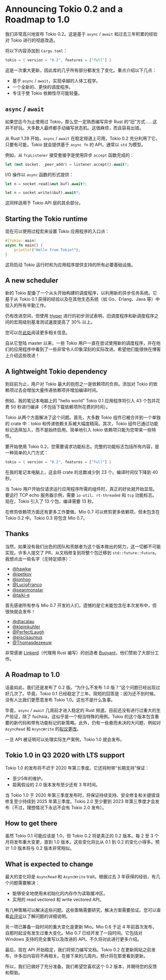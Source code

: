 # Announcing Tokio 0.2 and a Roadmap to 1.0

我们非常高兴地宣布 Tokio 0.2。这是基于 `async` / `await` 和过去三年积累的经验对 Tokio 进行的彻底改造。

将以下内容添加到 `Cargo.toml`：

```rust
tokio = { version = "0.2", features = ["full"] }
```

这是一次重大更新，因此库的几乎所有部分都发生了变化。重点介绍以下几点：

- 基于 `async` / `await`，实现卓越的人体工程学。
- 一个全新的、更快的调度程序。
- 专注于使 Tokio 依赖性尽可能轻量。

## `async` / `await`

如果您迄今为止使用过 Tokio，那么您一定熟悉编写异步 Rust 的“旧”方式……这并不好玩。大多数人最终都手动编写状态机。这很麻烦，而且容易出错。

从 Rust 1.39 开始，`async` / `await` 在稳定频道上可用，Tokio 0.2 充分利用了它。只要有可能，Tokio 就会提供基于 `async fn` 的 API，通常以 `std` 为模型。

例如，从 `TcpListener` 接受套接字是使用异步 `accept` 函数完成的：

```rust
let (mut socket, _peer_addr) = listener.accept().await?;
```

I/O 操作以 `async` 函数的形式提供：

```rust
let n = socket.read(&mut buf).await?;

let n = socket.write(&buf).await?;
```

这同样适用于 Tokio API 层的其余部分。

## Starting the Tokio runtime

现在可以使用过程宏来设置 Tokio 应用程序的入口点：

```rust
#[tokio::main]
async fn main() {
    println!("Hello from Tokio!");
}
```

这将启动 Tokio 运行时和为应用程序提供支持的所有必要基础设施。

## A new scheduler

新的 Tokio 配备了一个从头开始构建的调度程序，以利用新的异步任务系统。它基于从 Tokio 0.1 获得的经验以及在其他生态系统（如 Go、Erlang、Java 等）中投入的所有辛勤工作。

仍有改进空间，但使用 [Hyper](https://hyper.rs/) 进行的初步测试表明，旧调度程序和新调度程序之间的宏观级别基准测试速度提高了 30% 以上。

您可以在[此处](https://tokio.rs/blog/2019-10-scheduler/)阅读更多相关信息。

自从它登陆 master 以来，一些 Tokio 用户一直在尝试使用新的调度程序，并在他们的应用程序中看到了一些非常令人印象深刻的实际改进。希望他们能很快在博客上介绍这些改进！

## A lightweight Tokio dependency

到目前为止，用户对 Tokio 最大的抱怨之一是依赖项的负担。添加对 Tokio 的依赖项过去会增加大量传递依赖项并增加编译时间。

例如，我的笔记本电脑上的 "hello world" Tokio 0.1 应用程序将引入 43 个包并花费 50 秒进行编译（不包括下载依赖项所花费的时间）。

Tokio 从两个方面解决了这个问题。首先，大多数 Tokio 组件已被合并到一个单独的 crate 中：tokio 和传递依赖关系被大幅度精简。其次，Tokio 组件已通过功能标记选择加入，而不是始终启用。简单地引入 tokio 依赖项只能为您带来一些特性。

要开始使用 Tokio 0.2，您需要请求功能标志。完整的功能标志包括所有内容，是一种简单的入门方式：

```rust
tokio = { version = "0.2", features = ["full"] }
```

在我的笔记本电脑上，这会将 crate 的总数减少到 23 个。编译时间仅下降到 40 秒。

当 Tokio 用户开始仅请求运行应用程序所需的组件时，真正的好处就开始显现。要运行 TCP echo 服务器示例，需要 `io-util`、`rt-threaded` 和 `tcp` 功能标志。现在，Tokio 引入了 13 个包，编译需要 13 秒。

在修剪依赖项方面还有更多工作要做。Mio 0.7 可以修剪更多依赖项，但未包含在 Tokio 0.2 中。Tokio 0.3 将包含 Mio 0.7。

## Thanks

当然，如果没有我们出色的团队和贡献者为这个版本做出的努力，这一切都不可能实现。许多人提交了 PR，从文档修复到将整个包迁移到 `std::future::Future`。我想点出一些名字（无特定顺序）：

- [@hawkw](https://github.com/hawkw)
- [@ipetkov](https://github.com/ipetkov)
- [@jonhoo](https://github.com/jonhoo)
- [@LucioFranco](https://github.com/LucioFranco)
- [@seanmonstar](https://github.com/seanmonstar)
- [@taiki-e](https://github.com/taiki-e)

首先感谢所有参与 Mio 0.7 开发的人们，遗憾的是它未能包含在本次发布中，但很快就会发布！

- [@dtacalau](https://github.com/dtacalau)
- [@kleimkuhler](https://github.com/kleimkuhler)
- [@PerfectLaugh](https://github.com/PerfectLaugh)
- [@piscisaureus](https://github.com/piscisaureus)
- [@Thomasdezeeuw](https://github.com/Thomasdezeeuw)

非常感谢 [Linkerd](https://github.com/linkerd/linkerd2)（代理用 Rust 编写）的创造者 [Buoyant](https://buoyant.io/)，他们赞助了大部分工作。

## A Roadmap to 1.0

话虽如此，我们还是发布了 0.2 版。“为什么不发布 1.0 版？”这个问题已经出现过好几次了。毕竟，Tokio 0.1 已经稳定了三年。简短的回答是：因为还不到时候。没有人比我们更愿意发布 Tokio 1.0。这也不是什么急事。

毕竟，`async` / `await` 几周前才进入稳定的 Rust 频道。目前还没有进行过重大的生产验证，除了 fuchsia，这似乎是一个相当特殊的用例。Tokio 的这个版本包含重要的新代码和带有功能标记的新策略。此外，仍有一些悬而未决的大问题，例如对 `AsyncRead` 和 `AsyncWrite` 的[拟议更改](https://github.com/tokio-rs/tokio/pull/1744)。

一旦 API 被证明可以处理实际生产案例，Tokio 1.0 就会发布。

## Tokio 1.0 in Q3 2020 with LTS support

Tokio 1.0 的发布将不迟于 2020 年第三季度。它还将附带“长期支持”保证：

- 至少5年的维护。
- 距离假设的 2.0 版本发布至少还有 3 年时间。

当 Tokio 1.0 于 2020 年第三季度发布时，将保证持续支持、安全修复和关键错误修复至少持续到 2025 年第三季度。Tokio 2.0 至少要到 2023 年第三季度才会发布（不过，理想情况下永远不会有 Tokio 2.0 发布）。

## How to get there

虽然 Tokio 0.1 可能应该是 1.0，但 Tokio 0.2 将是真正的 0.2 版本。每 2 至 3 个月将发布重大变更，直到 1.0 版本。这些变化将比从 0.1 到 0.2 的变化小得多。预计 1.0 版本将与 0.2 版本非常相似。

## What is expected to change

最大的变化将是 `AsyncRead` 和 `AsyncWrite` trait。根据过去 3 年获得的经验，有几个问题需要解决：

- 能够安全地使用未初始化的内存作为读取缓冲区。
- 实用的 read vectored 和 write vectored API。

有几种策略可以解决这些问题。这些策略需要研究，解决方案需要验证。您可以查看[此评论](https://github.com/tokio-rs/tokio/pull/1744#issuecomment-553575438)以了解问题的详细说明。

另一项已筹备一段时间的重大变化是更新 Mio。Mio 0.6 于近 4 年前首次发布，自那时起没有发生过重大变化。Mio 0.7 已经开发了一段时间。它包括对 Windows 支持的完全重写以及改进的 API。不久将对此进行更多介绍。

最后，现在 API 开始稳定，我们将努力编写文档。Tokio 0.2 在更新网站之前发布，许多旧内容将不再相关。在接下来的几周内，预计将在那里看到更新。

所以，我们已做好了充分准备。我们希望您喜欢这个 0.2 版本，并期待您的反馈和帮助。

